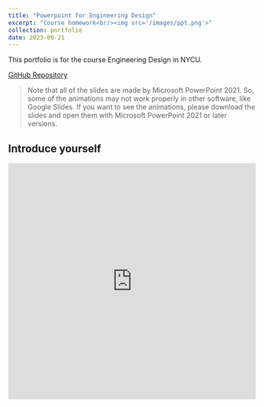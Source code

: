 ```yaml
---
title: "Powerpoint for Engineering Design"
excerpt: "Course homework<br/><img src='/images/ppt.png'>"
collection: portfolio
date: 2023-09-21
---
```


This portfolio is for the course Engineering Design in NYCU.

[GitHub Repository](https://github.com/jacksonchen1998/2023-NYCU-Engineering-Design/)

> Note that all of the slides are made by Microsoft PowerPoint 2021.
> So, some of the animations may not work properly in other software, like Google Slides.
> If you want to see the animations, please download the slides and open them with Microsoft PowerPoint 2021 or later versions.

## Introduce yourself

<iframe src="https://docs.google.com/presentation/d/e/2PACX-1vRLTHOMD5-bViUyux18Y81RHvgy0jekN1BwjvP6cUZfDco4RzvXI6Fn-YYBzkFJWA/embed?start=true&loop=true&delayms=10000" frameborder="0" width="100%" height="480" allowfullscreen="true" mozallowfullscreen="true" webkitallowfullscreen="true"></iframe>